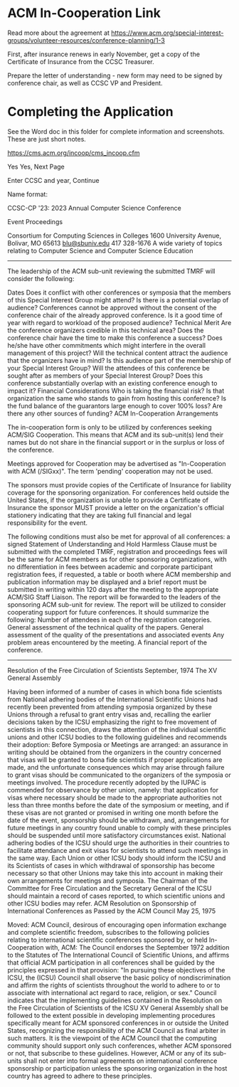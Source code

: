 # ACM In-Cooperation Link

Read more about the agreement at <https://www.acm.org/special-interest-groups/volunteer-resources/conference-planning/1-3>

First, after insurance renews in early November, get a copy of the Certificate of Insurance from the CCSC Treasurer. 

Prepare the letter of understanding - new form may need to be signed by conference chair, as well as CCSC VP and President. 

# Completing the Application

See the Word doc in this folder for complete information and screenshots. These are just short notes. 

<https://cms.acm.org/incoop/cms_incoop.cfm>

Yes Yes, Next Page

Enter CCSC and year, Continue

Name format: 

CCSC-CP '23: 2023 Annual Computer Science Conference

Event Proceedings

Consortium for Computing Sciences in Colleges
1600 University Avenue, Bolivar, MO 65613
blu@sbuniv.edu
417 328-1676
A wide variety of topics relating to Computer Science and Computer Science Education

-----
The leadership of the ACM sub-unit reviewing the submitted TMRF will consider the following:

Dates
Does it conflict with other conferences or symposia that the members of this Special Interest Group might attend?
Is there is a potential overlap of audience? Conferences cannot be approved without the consent of the conference chair of the already approved conference.
Is it a good time of year with regard to workload of the proposed audience?
Technical Merit
Are the conference organizers credible in this technical area?
Does the conference chair have the time to make this conference a success? Does he/she have other commitments which might interfere in the overall management of this project?
Will the technical content attract the audience that the organizers have in mind?
Is this audience part of the membership of your Special Interest Group?
Will the attendees of this conference be sought after as members of your Special Interest Group?
Does this conference substantially overlap with an existing conference enough to impact it?
Financial Considerations
Who is taking the financial risk?
Is that organization the same who stands to gain from hosting this conference?
Is the fund balance of the guarantors large enough to cover 100% loss?
Are there any other sources of funding?
ACM In-Cooperation Arrangements

The in-cooperation form is only to be utilized by conferences seeking ACM/SIG Cooperation. This means that ACM and its sub-unit(s) lend their names but do not share in the financial support or in the surplus or loss of the conference.

Meetings approved for Cooperation may be advertised as "In-Cooperation with ACM (/SIGxx)". The term 'pending' cooperation may not be used.

The sponsors must provide copies of the Certificate of Insurance for liability coverage for the sponsoring organization. For conferences held outside the United States, if the organization is unable to provide a Certificate of Insurance the sponsor MUST provide a letter on the organization's official stationery indicating that they are taking full financial and legal responsibility for the event.

The following conditions must also be met for approval of all conferences:
a signed Statement of Understanding and Hold Harmless Clause must be submitted with the completed TMRF,
registration and proceedings fees will be the same for ACM members as for other sponsoring organizations, with no differentiation in fees between academic and corporate participant registration fees,
if requested, a table or booth where ACM membership and publication information may be displayed and
a brief report must be submitted in writing within 120 days after the meeting to the appropriate ACM/SIG Staff Liaison. The report will be forwarded to the leaders of the sponsoring ACM sub-unit for review. The report will be utilized to consider cooperating support for future conferences. It should summarize the following:
Number of attendees in each of the registration categories.
General assessment of the technical quality of the papers.
General assessment of the quality of the presentations and associated events
Any problem areas encountered by the meeting.
A financial report of the conference.

-----

Resolution of the Free Circulation of Scientists
September, 1974
The XV General Assembly

Having been informed of a number of cases in which bona fide scientists from National adhering bodies of the International Scientific Unions had recently been prevented from attending symposia organized by these Unions through a refusal to grant entry visas and, recalling the earlier decisions taken by the ICSU emphasizing the right to free movement of scientists in this connection, draws the attention of the individual scientific unions and other ICSU bodies to the following guidelines and recommends their adoption:
Before Symposia or Meetings are arranged:
an assurance in writing should be obtained from the organizers in the country concerned that visas will be granted to bona fide scientists if proper applications are made, and
the unfortunate consequences which may arise through failure to grant visas should be communicated to the organizers of the symposia or meetings involved.
The procedure recently adopted by the IUPAC is commended for observance by other union, namely:
that application for visas where necessary should be made to the appropriate authorities not less than three months before the date of the symposium or meeting, and if these visas are not granted or promised in writing one month before the date of the event, sponsorship should be withdrawn, and,
arrangements for future meetings in any country found unable to comply with these principles should be suspended until more satisfactory circumstances exist.
National adhering bodies of the ICSU should urge the authorities in their countries to facilitate attendance and exit visas for scientists to attend such meetings in the same way.
Each Union or other ICSU body should inform the ICSU and its Scientists of cases in which withdrawal of sponsorship has become necessary so that other Unions may take this into account in making their own arrangements for meetings and symposia.
The Chairman of the Committee for Free Circulation and the Secretary General of the ICSU should maintain a record of cases reported, to which scientific unions and other ICSU bodies may refer.
ACM Resolution on Sponsorship of International Conferences as Passed by the ACM Council
May 25, 1975

Moved: ACM Council, desirous of encouraging open information exchange and complete scientific freedom, subscribes to the following policies relating to international scientific conferences sponsored by, or held In-Cooperation with, ACM:
The Council endorses the September 1972 addition to the Statutes of The International Council of Scientific Unions, and affirms that official ACM participation in all conferences shall be guided by the principles expressed in that provision: "In pursuing these objectives of the ICSU, the (ICSU) Council shall observe the basic policy of nondiscrimination and affirm the rights of scientists throughout the world to adhere to or to associate with international act regard to race, religion, or sex."
Council indicates that the implementing guidelines contained in the Resolution on the Free Circulation of Scientists of the ICSU XV General Assembly shall be followed to the extent possible in developing implementing procedures specifically meant for ACM sponsored conferences in or outside the United States, recognizing the responsibility of the ACM Council as final arbiter in such matters.
It is the viewpoint of the ACM Council that the computing community should support only such conferences, whether ACM sponsored or not, that subscribe to these guidelines. However, ACM or any of its sub-units shall not enter into formal agreements on international conference sponsorship or participation unless the sponsoring organization in the host country has agreed to adhere to these principles.


